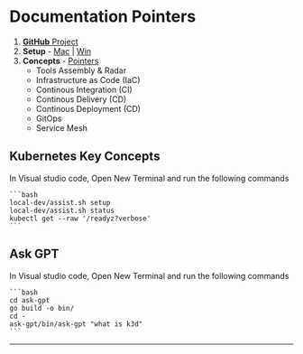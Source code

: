 # Documentation Pointers

1. [**GitHub** Project][git_repo]
1. **Setup** - [Mac][mac_setup] | [Win][win_setup]
1. **Concepts** - [Pointers][quick_ref]
    - Tools Assembly & Radar
    - Infrastructure as Code (IaC)
    - Continous Integration (CI)
    - Continous Delivery (CD)
    - Continous Deployment (CD)
    - GitOps
    - Service Mesh

## Kubernetes Key Concepts

In Visual studio code, Open New Terminal and run the following commands

    ```bash
    local-dev/assist.sh setup
    local-dev/assist.sh status
    kubectl get --raw '/readyz?verbose'
    ```

## Ask GPT

In Visual studio code, Open New Terminal and run the following commands

    ```bash
    cd ask-gpt
    go build -o bin/
    cd -
    ask-gpt/bin/ask-gpt "what is k3d" 
    ```
---

[git_repo]: https://github.com/rajasoun/gitops-experiments
[mac_setup]: https://github.com/rajasoun/mac-onboard
[win_setup]: https://github.com/rajasoun/win10x-onboard
[quick_ref]: https://github.com/rajasoun/gitops-experiments/blob/main/docs/v0/quick.md

